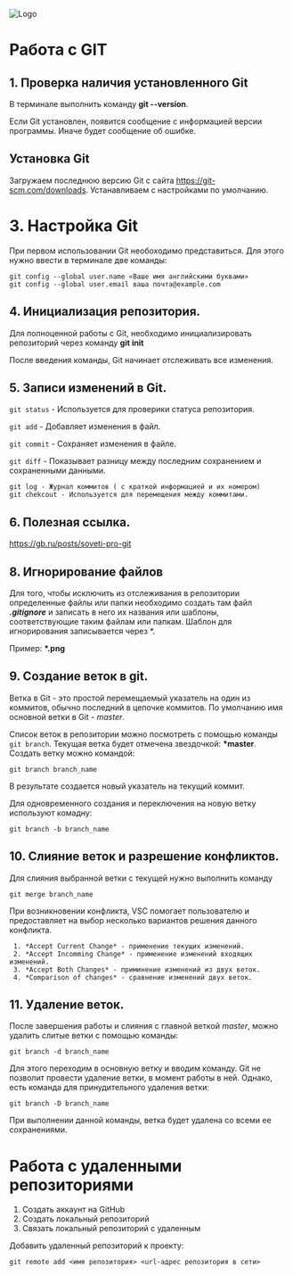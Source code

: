 ![Logo](git.png)

# Работа с GIT
## 1. Проверка наличия установленного Git 
В терминале выполнить команду **git --version**.

Если Git установлен, появится сообщение с информацией версии программы. Иначе будет сообщение об ошибке. 

## Установка Git 
Загружаем последнюю версию Git с сайта https://git-scm.com/downloads. 
Устанавливаем с настройками по умолчанию. 

# 3. Настройка Git

При первом использовании Git необоходимо представиться. Для этого нужно ввести в терминале две команды: 
```
git config --global user.name «Ваше имя английскими буквами»
git config --global user.email ваша почта@example.com
``` 

## 4. Инициализация репозитория. 
Для полноценной работы c Git, необходимо инициализировать репозиторий через команду **git init** 

После введения команды, Git начинает отслеживать все изменения. 

## 5. Записи изменений в Git.
`git status` - Используется для проверики статуса репозитория. 

`git add` - Добавляет изменения в файл. 

`git commit` - Сохраняет изменения в файле. 

`git diff` - Показывает разницу между последним сохранением и сохраненными данными.
``` 
git log - Журнал коммитов ( с краткой информацией и их номером)
git chekcout - Используется для перемещения между коммитами. 
```

## 6. Полезная ссылка.

https://gb.ru/posts/soveti-pro-git

## 8. Игнорирование файлов

Для того, чтобы исключить из отслеживания в репозитории определенные файлы или папки необходимо создать там файл ***.gitignore*** и записать в него их названия или шаблоны, соответствующие таким файлам или папкам.
Шаблон для игнорирования записывается через *. 

Пример: **\*.png**

## 9. Создание веток в git.

Ветка в Git - это простой перемещаемый указатель на один из коммитов, обычно последний в цепочке коммитов. 
По умолчанию имя основной ветки в Git - *master*. 

Список веток в репозитории можно посмотреть с помощью команды `git branch`. 
Текущая ветка будет отмечена звездочкой: 
**\*master**.
Создать ветку можно командой:
``` 
git branch branch_name 
```
В результате создается новый указатель на текущий коммит.

Для одновременного создания и переключения на новую ветку используют комадну: 
```
git branch -b branch_name
```

## 10. Слияние веток и разрешение конфликтов. 

Для слияния выбранной ветки с текущей нужно выполнить команду 
```
git merge branch_name
```
При возникновении конфликта, VSC помогает пользователю и предоставляет на выбор несколько вариантов решения данного конфликта.  
```
 1. *Accept Current Change* - применение текущих изменений.
 2. *Accept Incomming Change* - применение изменений входящих изменений.
 3. *Accept Both Changes* - приминение изменений из двух веток.
 4. *Comparison of changes* - сравнение изменений двух веток.
```
## 11. Удаление веток. 
После завершения работы и слияния с главной веткой *master*, можно удалить слитые ветки с помощью команды: 
```
git branch -d branch_name
```
Для этого переходим в основную ветку и вводим команду. Git не позволит провести удаление ветки, в момент работы в ней. 
Однако, есть команда для принудительного удаления ветки: 
```
git branch -D branch_name 
```
При выполнении данной команды, ветка будет удалена со всеми ее сохранениями. 
#  Работа с удаленными репозиториями 

1. Создать аккаунт на GitHub 
2. Создать локальный репозиторий 
3. Связать локальный репозиторий с удаленным 

Добавить удаленный репозиторий к проекту: 
```
git remote add <имя репозитория> <url-адрес репозитория в сети>
```

